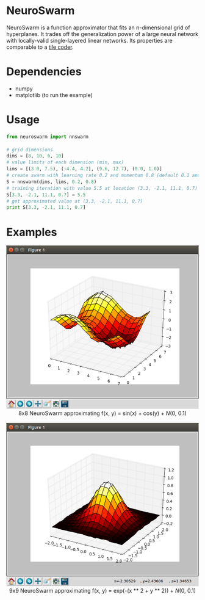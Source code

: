 # NeuroSwarm

NeuroSwarm is a function approximator that fits an n-dimensional grid of hyperplanes. It trades off the generalization power of a large neural network with locally-valid single-layered linear networks. Its properties are comparable to a [tile coder](https://webdocs.cs.ualberta.ca/~sutton/book/8/node6.html).

# Dependencies

* numpy
* matplotlib (to run the example)

# Usage

```python
from neuroswarm import nnswarm

# grid dimensions
dims = [8, 10, 6, 10]
# value limits of each dimension (min, max)
lims = [(3.0, 7.5), (-4.4, 4.2), (9.6, 12.7), (0.0, 1.0)]
# create swarm with learning rate 0.2 and momentum 0.8 (default 0.1 and 0.7071 respectively)
S = nnswarm(dims, lims, 0.2, 0.8)
# training iteration with value 5.5 at location (3.3, -2.1, 11.1, 0.7)
S[3.3, -2.1, 11.1, 0.7] = 5.5
# get approximated value at (3.3, -2.1, 11.1, 0.7)
print S[3.3, -2.1, 11.1, 0.7]
```

# Examples
<p align="center">
  <img src="https://raw.githubusercontent.com/MeepMoop/neuroswarm/master/examples/nnswarm_sincos.png"><br>
  8x8 NeuroSwarm approximating f(x, y) = sin(x) + cos(y) + <i>N</i>(0, 0.1)<br><br>
  <img src="https://raw.githubusercontent.com/MeepMoop/neuroswarm/master/examples/nnswarm_gaussian.png"><br>
  9x9 NeuroSwarm approximating f(x, y) = exp(-(x ** 2 + y ** 2)) + <i>N</i>(0, 0.1)
</p>
